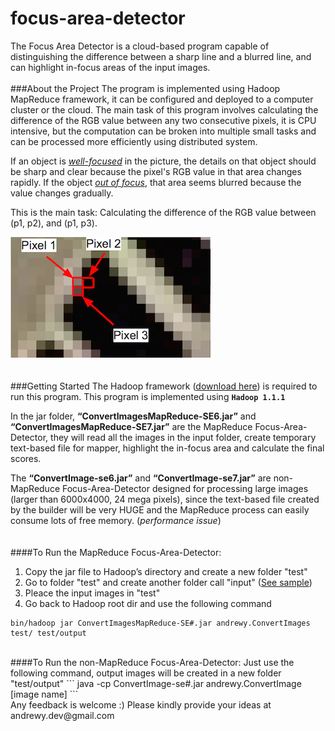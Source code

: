 focus-area-detector
===================
The Focus Area Detector is a cloud-based program capable of distinguishing the difference between a sharp line and a blurred line, and can highlight in-focus areas of the input images.
<br />  
###About the Project
The program is implemented using Hadoop MapReduce framework, it can be configured and deployed to a computer cluster or the cloud. The main task of this program involves calculating the difference of the RGB value between any two consecutive pixels, it is CPU intensive, but the computation can be broken into multiple small tasks and can be processed more efficiently using distributed system.

If an object is *[well-focused](img/thumbnails/detector-1-thumbnail.png)* in the picture, the details on that object should be sharp and clear because the pixel's RGB value in that area changes rapidly. If the object *[out of focus](img/thumbnails/detector-2-thumbnail.png)*, that area seems blurred because the value changes gradually. 

This is the main task: Calculating the difference of the RGB value between (p1, p2), and (p1, p3).
  
![alt tag](img/thumbnails/detector-3-thumbnail.png)  
<br />  
###Getting Started
The Hadoop framework ([download here](http://hadoop.apache.org)) is required to run this program. 
This program is implemented using **`Hadoop 1.1.1`**

In the jar folder, **“ConvertImagesMapReduce-SE6.jar”** and **“ConvertImagesMapReduce-SE7.jar”** are the MapReduce Focus-Area-Detector, they will read all the images in the input folder, create temporary text-based file for mapper, highlight the in-focus area and calculate the final scores. 

The **“ConvertImage-se6.jar”** and **“ConvertImage-se7.jar”** are non-MapReduce Focus-Area-Detector designed for processing large images (larger than 6000x4000, 24 mega pixels), since the text-based file created by the builder will be very HUGE and the MapReduce process can easily consume lots of free memory. (*performance issue*)  
<br />  
####To Run the MapReduce Focus-Area-Detector:
1. Copy the jar file to Hadoop’s directory and create a new folder "test"
2. Go to folder "test" and create another folder call "input" ([See sample](img/test.png))
3. Pleace the input images in "test"
4. Go back to Hadoop root dir and use the following command 
```
bin/hadoop jar ConvertImagesMapReduce-SE#.jar andrewy.ConvertImages test/ test/output
```

<br />  
####To Run the non-MapReduce Focus-Area-Detector:
Just use the following command, output images will be created in a new folder "test/output"
```
java -cp ConvertImage-se#.jar andrewy.ConvertImage [image name]
```  
<br />  
Any feedback is welcome :)  Please kindly provide your ideas at andrewy.dev@gmail.com
